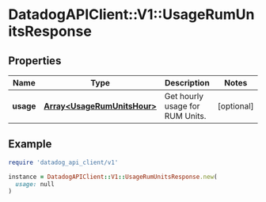 # DatadogAPIClient::V1::UsageRumUnitsResponse

## Properties

| Name      | Type                                                       | Description                     | Notes      |
| --------- | ---------------------------------------------------------- | ------------------------------- | ---------- |
| **usage** | [**Array&lt;UsageRumUnitsHour&gt;**](UsageRumUnitsHour.md) | Get hourly usage for RUM Units. | [optional] |

## Example

```ruby
require 'datadog_api_client/v1'

instance = DatadogAPIClient::V1::UsageRumUnitsResponse.new(
  usage: null
)
```
